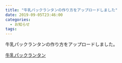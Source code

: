 ```yaml
---
title: "牛乳パックランタンの作り方をアップロードしました"
date: 2019-09-05T23:46:00
categories:
  - お知らせ
tags:
---
```

牛乳パックランタンの作り方をアップロードしました。  

[牛乳パックランタン](/bsc2019/lantern/)

